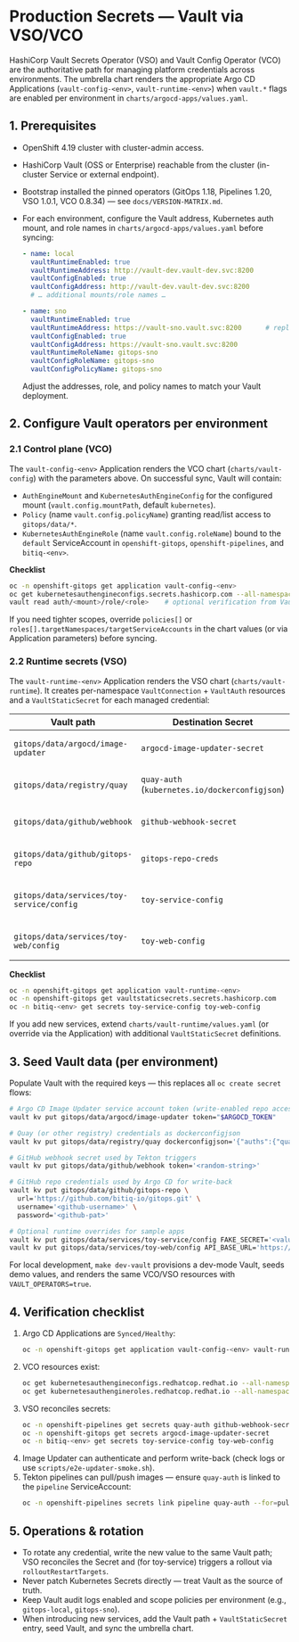 # Production Secrets — Vault via VSO/VCO

HashiCorp Vault Secrets Operator (VSO) and Vault Config Operator (VCO) are the authoritative path for managing platform credentials across environments. The umbrella chart renders the appropriate Argo CD Applications (`vault-config-<env>`, `vault-runtime-<env>`) when `vault.*` flags are enabled per environment in `charts/argocd-apps/values.yaml`.

## 1. Prerequisites

- OpenShift 4.19 cluster with cluster-admin access.
- HashiCorp Vault (OSS or Enterprise) reachable from the cluster (in-cluster Service or external endpoint).
- Bootstrap installed the pinned operators (GitOps 1.18, Pipelines 1.20, VSO 1.0.1, VCO 0.8.34) — see `docs/VERSION-MATRIX.md`.
- For each environment, configure the Vault address, Kubernetes auth mount, and role names in `charts/argocd-apps/values.yaml` before syncing:

  ```yaml
  - name: local
    vaultRuntimeEnabled: true
    vaultRuntimeAddress: http://vault-dev.vault-dev.svc:8200
    vaultConfigEnabled: true
    vaultConfigAddress: http://vault-dev.vault-dev.svc:8200
    # … additional mounts/role names …

  - name: sno
    vaultRuntimeEnabled: true
    vaultRuntimeAddress: https://vault-sno.vault.svc:8200      # replace with your Vault endpoint
    vaultConfigEnabled: true
    vaultConfigAddress: https://vault-sno.vault.svc:8200
    vaultRuntimeRoleName: gitops-sno
    vaultConfigRoleName: gitops-sno
    vaultConfigPolicyName: gitops-sno
  ```

  Adjust the addresses, role, and policy names to match your Vault deployment.

## 2. Configure Vault operators per environment

### 2.1 Control plane (VCO)

The `vault-config-<env>` Application renders the VCO chart (`charts/vault-config`) with the parameters above. On successful sync, Vault will contain:

- `AuthEngineMount` and `KubernetesAuthEngineConfig` for the configured mount (`vault.config.mountPath`, default `kubernetes`).
- `Policy` (name `vault.config.policyName`) granting read/list access to `gitops/data/*`.
- `KubernetesAuthEngineRole` (name `vault.config.roleName`) bound to the `default` ServiceAccount in `openshift-gitops`, `openshift-pipelines`, and `bitiq-<env>`.

**Checklist**

```bash
oc -n openshift-gitops get application vault-config-<env>
oc get kubernetesauthengineconfigs.secrets.hashicorp.com --all-namespaces
vault read auth/<mount>/role/<role>    # optional verification from Vault CLI
```

If you need tighter scopes, override `policies[]` or `roles[].targetNamespaces/targetServiceAccounts` in the chart values (or via Application parameters) before syncing.

### 2.2 Runtime secrets (VSO)

The `vault-runtime-<env>` Application renders the VSO chart (`charts/vault-runtime`). It creates per-namespace `VaultConnection` + `VaultAuth` resources and a `VaultStaticSecret` for each managed credential:

| Vault path | Destination Secret | Namespace | Notes |
| --- | --- | --- | --- |
| `gitops/data/argocd/image-updater` | `argocd-image-updater-secret` | `openshift-gitops` | Used by Argo CD Image Updater (API token). |
| `gitops/data/registry/quay` | `quay-auth` (`kubernetes.io/dockerconfigjson`) | `openshift-pipelines` | Mounted by Tekton pipeline SA and Image Updater. |
| `gitops/data/github/webhook` | `github-webhook-secret` | `openshift-pipelines` | Consumed by Tekton EventListener (GitHub interceptor). |
| `gitops/data/github/gitops-repo` | `gitops-repo-creds` | `openshift-gitops` | GitHub PAT for Argo CD repo write-back (Image Updater). |
| `gitops/data/services/toy-service/config` | `toy-service-config` | `bitiq-<env>` | Includes `rolloutRestartTargets` so pods restart on Secret changes. |
| `gitops/data/services/toy-web/config` | `toy-web-config` | `bitiq-<env>` | Example runtime config for the frontend. |

**Checklist**

```bash
oc -n openshift-gitops get application vault-runtime-<env>
oc -n openshift-gitops get vaultstaticsecrets.secrets.hashicorp.com
oc -n bitiq-<env> get secrets toy-service-config toy-web-config
```

If you add new services, extend `charts/vault-runtime/values.yaml` (or override via the Application) with additional `VaultStaticSecret` definitions.

## 3. Seed Vault data (per environment)

Populate Vault with the required keys — this replaces all `oc create secret` flows:

```bash
# Argo CD Image Updater service account token (write-enabled repo access required)
vault kv put gitops/data/argocd/image-updater token="$ARGOCD_TOKEN"

# Quay (or other registry) credentials as dockerconfigjson
vault kv put gitops/data/registry/quay dockerconfigjson='{"auths":{"quay.io":{"auth":"<base64 user:token>"}}}'

# GitHub webhook secret used by Tekton triggers
vault kv put gitops/data/github/webhook token='<random-string>'

# GitHub repo credentials used by Argo CD for write-back
vault kv put gitops/data/github/gitops-repo \
  url='https://github.com/bitiq-io/gitops.git' \
  username='<github-username>' \
  password='<github-pat>'

# Optional runtime overrides for sample apps
vault kv put gitops/data/services/toy-service/config FAKE_SECRET='<value>'
vault kv put gitops/data/services/toy-web/config API_BASE_URL='https://svc-api.apps.<cluster-domain>'
```

For local development, `make dev-vault` provisions a dev-mode Vault, seeds demo values, and renders the same VCO/VSO resources with `VAULT_OPERATORS=true`.

## 4. Verification checklist

1. Argo CD Applications are `Synced/Healthy`:
   ```bash
   oc -n openshift-gitops get application vault-config-<env> vault-runtime-<env>
   ```
2. VCO resources exist:
   ```bash
   oc get kubernetesauthengineconfigs.redhatcop.redhat.io --all-namespaces
   oc get kubernetesauthengineroles.redhatcop.redhat.io --all-namespaces
   ```
3. VSO reconciles secrets:
   ```bash
   oc -n openshift-pipelines get secrets quay-auth github-webhook-secret
   oc -n openshift-gitops get secrets argocd-image-updater-secret
   oc -n bitiq-<env> get secrets toy-service-config toy-web-config
   ```
4. Image Updater can authenticate and perform write-back (check logs or use `scripts/e2e-updater-smoke.sh`).
5. Tekton pipelines can pull/push images — ensure `quay-auth` is linked to the `pipeline` ServiceAccount:
   ```bash
   oc -n openshift-pipelines secrets link pipeline quay-auth --for=pull,mount
   ```

## 5. Operations & rotation

- To rotate any credential, write the new value to the same Vault path; VSO reconciles the Secret and (for toy-service) triggers a rollout via `rolloutRestartTargets`.
- Never patch Kubernetes Secrets directly — treat Vault as the source of truth.
- Keep Vault audit logs enabled and scope policies per environment (e.g., `gitops-local`, `gitops-sno`).
- When introducing new services, add the Vault path + `VaultStaticSecret` entry, seed Vault, and sync the umbrella chart.

<!-- ESO legacy flow removed in T17; repository no longer supports ESO. -->
